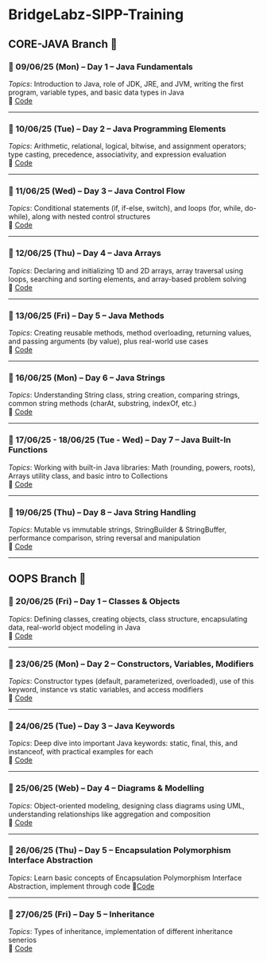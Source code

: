 # BridgeLabz-SIPP-Training
## CORE-JAVA Branch 📂

### 📅 09/06/25 (Mon) – Day 1 – Java Fundamentals  
*Topics*: Introduction to Java, role of JDK, JRE, and JVM, writing the first program, variable types, and basic data types in Java  
🔗 [Code](https://github.com/hemant12797/BridgeLabz-SIPP-Training/tree/core-java/JvaFundamentals)

---

### 📅 10/06/25 (Tue) – Day 2 – Java Programming Elements  
*Topics*: Arithmetic, relational, logical, bitwise, and assignment operators; type casting, precedence, associativity, and expression evaluation  
🔗 [Code](https://github.com/hemant12797/BridgeLabz-SIPP-Training/tree/core-java/ProgrammingElements)

---

### 📅 11/06/25 (Wed) – Day 3 – Java Control Flow  
*Topics*: Conditional statements (if, if-else, switch), and loops (for, while, do-while), along with nested control structures  
🔗 [Code](https://github.com/hemant12797/BridgeLabz-SIPP-Training/tree/core-java/ControlFlow)

---

### 📅 12/06/25 (Thu) – Day 4 – Java Arrays  
*Topics*: Declaring and initializing 1D and 2D arrays, array traversal using loops, searching and sorting elements, and array-based problem solving  
🔗 [Code](https://github.com/hemant12797/BridgeLabz-SIPP-Training/tree/core-java/arrayProgramming)

---

### 📅 13/06/25 (Fri) – Day 5 – Java Methods  
*Topics*: Creating reusable methods, method overloading, returning values, and passing arguments (by value), plus real-world use cases  
🔗 [Code](https://github.com/hemant12797/BridgeLabz-SIPP-Training/tree/core-java/programingMethods)

---

### 📅 16/06/25 (Mon) – Day 6 – Java Strings  
*Topics*: Understanding String class, string creation, comparing strings, common string methods (charAt, substring, indexOf, etc.)  
🔗 [Code](https://github.com/hemant12797/BridgeLabz-SIPP-Training/tree/core-java/StringProblems)

---

### 📅 17/06/25 - 18/06/25 (Tue - Wed) – Day 7 – Java Built-In Functions  
*Topics*: Working with built-in Java libraries: Math (rounding, powers, roots), Arrays utility class, and basic intro to Collections  
🔗 [Code](https://github.com/hemant12797/BridgeLabz-SIPP-Training/tree/core-java/built-in%20functions)

---

### 📅 19/06/25 (Thu) – Day 8 – Java String Handling  
*Topics*: Mutable vs immutable strings, StringBuilder & StringBuffer, performance comparison, string reversal and manipulation  
🔗 [Code](https://github.com/hemant12797/BridgeLabz-SIPP-Training/tree/core-java/StringProblems)

---

## OOPS Branch 🧱

### 📅 20/06/25 (Fri) – Day 1 – Classes & Objects  
*Topics*: Defining classes, creating objects, class structure, encapsulating data, real-world object modeling in Java  
🔗 [Code](https://github.com/hemant12797/BridgeLabz-SIPP-Training/tree/oops/ClassAndObject)

---

### 📅 23/06/25 (Mon) – Day 2 – Constructors, Variables, Modifiers  
*Topics*: Constructor types (default, parameterized, overloaded), use of this keyword, instance vs static variables, and access modifiers  
🔗 [Code](https://github.com/hemant12797/BridgeLabz-SIPP-Training/tree/oops/Constructor)

---

### 📅 24/06/25 (Tue) – Day 3 – Java Keywords  
*Topics*: Deep dive into important Java keywords: static, final, this, and instanceof, with practical examples for each  
🔗 [Code](https://github.com/hemant12797/BridgeLabz-SIPP-Training/tree/oops/KeywordsAndInstance)

---

### 📅 25/06/25 (Web) – Day 4 – Diagrams & Modelling  
*Topics*: Object-oriented modeling, designing class diagrams using UML, understanding relationships like aggregation and composition  
🔗 [Code](https://github.com/hemant12797/BridgeLabz-SIPP-Training/tree/oops/UML)

---

### 📅 26/06/25 (Thu) – Day 5 – Encapsulation Polymorphism Interface Abstraction  
*Topics*: Learn basic concepts of Encapsulation Polymorphism Interface Abstraction, implement through code
🔗[Code](https://github.com/hemant12797/BridgeLabz-SIPP-Training/tree/oops/Encapsulation%2C%20Polymorphism%2C%20Interface%20and%20Abstract%20Class)

---

### 📅 27/06/25 (Fri) – Day 5 – Inheritance  
*Topics*: Types of inheritance, implementation of different inheritance senerios   
🔗 [Code](https://github.com/hemant12797/BridgeLabz-SIPP-Training/tree/oops/Inheritance)

